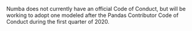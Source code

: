 

Numba does not currently have an official Code of Conduct, but will be working to adopt one modeled after the Pandas Contributor Code of Conduct during the first quarter of 2020.